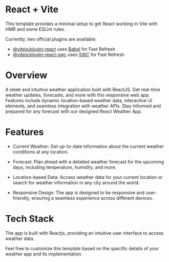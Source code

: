 # React + Vite

This template provides a minimal setup to get React working in Vite with HMR and some ESLint rules.

Currently, two official plugins are available:

- [@vitejs/plugin-react](https://github.com/vitejs/vite-plugin-react/blob/main/packages/plugin-react/README.md) uses [Babel](https://babeljs.io/) for Fast Refresh
- [@vitejs/plugin-react-swc](https://github.com/vitejs/vite-plugin-react-swc) uses [SWC](https://swc.rs/) for Fast Refresh
  
# Overview
A sleek and intuitive weather application built with ReactJS. Get real-time weather updates, forecasts, and more with this responsive web app. Features include dynamic location-based weather data, interactive UI elements, and seamless integration with weather APIs. Stay informed and prepared for any forecast with our designed React Weather App.

# Features

- Current Weather: Get up-to-date information about the current weather conditions at any location.

- Forecast: Plan ahead with a detailed weather forecast for the upcoming days, including temperature, humidity, and more.

- Location-based Data: Access weather data for your current location or search for weather information in any city around the world.

- Responsive Design: The app is designed to be responsive and user-friendly, ensuring a seamless experience across different devices.

# Tech Stack 
The app is built with Reactjs, providing an intuitive user interface to access weather data.



Feel free to customize this template based on the specific details of your weather app and its implementation.
